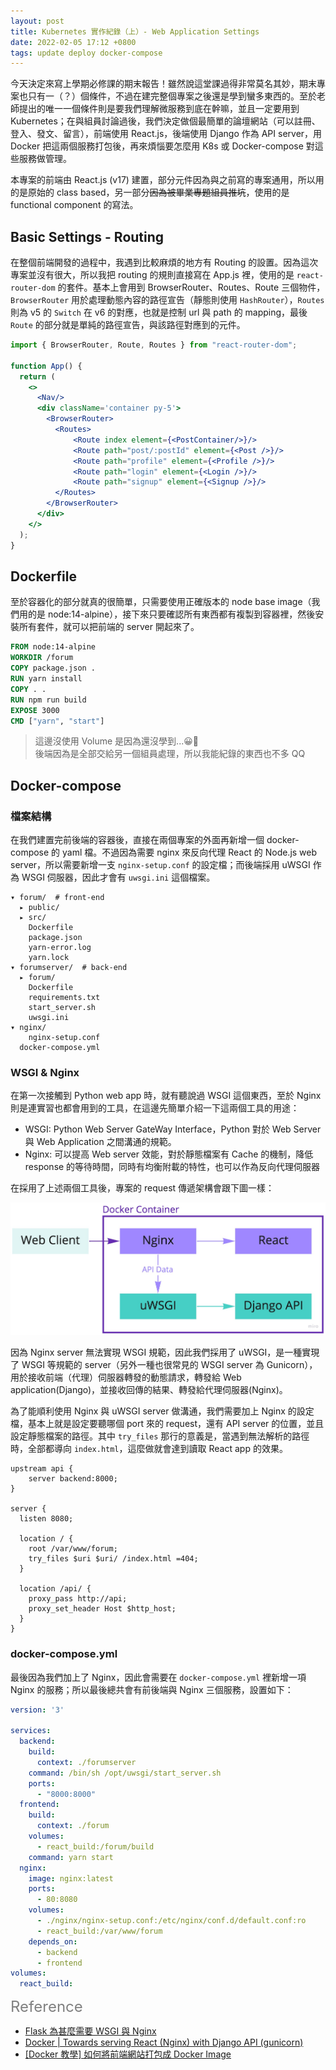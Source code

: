 ```yaml
---
layout: post
title: Kubernetes 實作紀錄（上）- Web Application Settings
date: 2022-02-05 17:12 +0800
tags: update deploy docker-compose
---
```


今天決定來寫上學期必修課的期末報告！雖然說這堂課過得非常莫名其妙，期末專案也只有一（？）個條件，不過在建完整個專案之後還是學到蠻多東西的。至於老師提出的唯一一個條件則是要我們理解微服務到底在幹嘛，並且一定要用到 Kubernetes；在與組員討論過後，我們決定做個最簡單的論壇網站（可以註冊、登入、發文、留言），前端使用 React.js，後端使用 Django 作為 API server，用 Docker 把這兩個服務打包後，再來煩惱要怎麼用 K8s 或 Docker-compose 對這些服務做管理。

本專案的前端由 React.js (v17) 建置，部分元件因為與之前寫的專案通用，所以用的是原始的 class based，另一部分~~因為被畢業專題組員推坑~~，使用的是 functional component 的寫法。

## Basic Settings - Routing
在整個前端開發的過程中，我遇到比較麻煩的地方有 Routing 的設置。因為這次專案並沒有很大，所以我把 routing 的規則直接寫在 App.js 裡，使用的是 `react-router-dom` 的套件。基本上會用到 BrowserRouter、Routes、Route 三個物件，`BrowserRouter` 用於處理動態內容的路徑宣告（靜態則使用 `HashRouter`），`Routes` 則為 v5 的 `Switch` 在 v6 的對應，也就是控制 url 與 path 的 mapping，最後 `Route` 的部分就是單純的路徑宣告，與該路徑對應到的元件。

```jsx
import { BrowserRouter, Route, Routes } from "react-router-dom";

function App() {
  return (
    <>
      <Nav/>
      <div className='container py-5'>
        <BrowserRouter>
          <Routes>
              <Route index element={<PostContainer/>}/>
              <Route path="post/:postId" element={<Post />}/>
              <Route path="profile" element={<Profile />}/>
              <Route path="login" element={<Login />}/>
              <Route path="signup" element={<Signup />}/>
          </Routes>
        </BrowserRouter>
      </div>
    </>
  );
}
```

## Dockerfile
至於容器化的部分就真的很簡單，只需要使用正確版本的 node base image（我們用的是 node:14-alpine），接下來只要確認所有東西都有複製到容器裡，然後安裝所有套件，就可以把前端的 server 開起來了。
```Dockerfile
FROM node:14-alpine
WORKDIR /forum
COPY package.json .
RUN yarn install
COPY . .
RUN npm run build
EXPOSE 3000
CMD ["yarn", "start"]
```
> 這邊沒使用 Volume 是因為還沒學到...😀🔪<br>
> 後端因為是全部交給另一個組員處理，所以我能紀錄的東西也不多 QQ

## Docker-compose
### 檔案結構
在我們建置完前後端的容器後，直接在兩個專案的外面再新增一個 docker-compose 的 yaml 檔。不過因為需要 nginx 來反向代理 React 的 Node.js web server，所以需要新增一支 `nginx-setup.conf` 的設定檔；而後端採用 uWSGI 作為 WSGI 伺服器，因此才會有 `uwsgi.ini` 這個檔案。

```
▾ forum/  # front-end
  ▸ public/
  ▸ src/
    Dockerfile
    package.json
    yarn-error.log
    yarn.lock
▾ forumserver/  # back-end
  ▸ forum/
    Dockerfile
    requirements.txt
    start_server.sh
    uwsgi.ini
▾ nginx/
    nginx-setup.conf
  docker-compose.yml
```

### WSGI & Nginx
在第一次接觸到 Python web app 時，就有聽說過 WSGI 這個東西，至於 Nginx 則是連實習也都會用到的工具，在這邊先簡單介紹一下這兩個工具的用途：
* WSGI: Python Web Server GateWay Interface，Python 對於 Web Server 與 Web Application 之間溝通的規範。
* Nginx: 可以提高 Web server 效能，對於靜態檔案有 Cache 的機制，降低 response 的等待時間，同時有均衡附載的特性，也可以作為反向代理伺服器

在採用了上述兩個工具後，專案的 request 傳遞架構會跟下圖一樣：

![](/assets/img/docker-compose.jpg)

因為 Nginx server 無法實現 WSGI 規範，因此我們採用了 uWSGI，是一種實現了 WSGI 等規範的 server（另外一種也很常見的 WSGI server 為 Gunicorn），用於接收前端（代理）伺服器轉發的動態請求，轉發給 Web application(Django)，並接收回傳的結果、轉發給代理伺服器(Nginx)。

為了能順利使用 Nginx 與 uWSGI server 做溝通，我們需要加上 Nginx 的設定檔，基本上就是設定要聽哪個 port 來的 request，還有 API server 的位置，並且設定靜態檔案的路徑。其中 `try_files` 那行的意義是，當遇到無法解析的路徑時，全部都導向 `index.html`，這麼做就會達到讀取 React app 的效果。

```nginx
upstream api {
    server backend:8000;
}

server {
  listen 8080;

  location / {
    root /var/www/forum;
    try_files $uri $uri/ /index.html =404;
  }

  location /api/ {
    proxy_pass http://api;
    proxy_set_header Host $http_host;
  }
}
```

### docker-compose.yml
最後因為我們加上了 Nginx，因此會需要在 `docker-compose.yml` 裡新增一項 Nginx 的服務；所以最後總共會有前後端與 Nginx 三個服務，設置如下：

```yml
version: '3'

services:
  backend:
    build:
      context: ./forumserver
    command: /bin/sh /opt/uwsgi/start_server.sh
    ports:
      - "8000:8000"
  frontend:
    build:
      context: ./forum
    volumes:
      - react_build:/forum/build
    command: yarn start
  nginx:
    image: nginx:latest
    ports:
      - 80:8080
    volumes:
      - ./nginx/nginx-setup.conf:/etc/nginx/conf.d/default.conf:ro
      - react_build:/var/www/forum
    depends_on:
      - backend
      - frontend
volumes:
  react_build:

```




<font color="grey" style="font-size: 24px">Reference</font>
* [Flask 為甚麼需要 WSGI 與 Nginx](https://www.maxlist.xyz/2020/05/06/flask-wsgi-nginx/)
* [Docker \| Towards serving React (Nginx) with Django API (gunicorn)](https://www.youtube.com/watch?v=e63EBEFJkH0)
* [[Docker 教學] 如何將前端網站打包成 Docker Image](https://youtu.be/QdTmWAaB38A?t=376)
